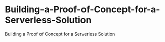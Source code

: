 # Building-a-Proof-of-Concept-for-a-Serverless-Solution
Building a Proof of Concept for a Serverless Solution
